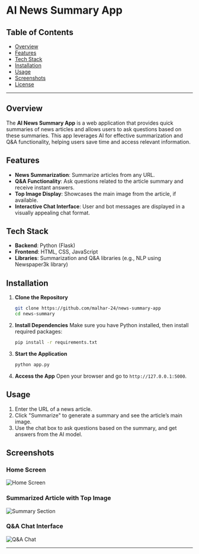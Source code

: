 # AI News Summary App

## Table of Contents
- [Overview](#overview)
- [Features](#features)
- [Tech Stack](#tech-stack)
- [Installation](#installation)
- [Usage](#usage)
- [Screenshots](#screenshots)
- [License](#license)

---

## Overview

The **AI News Summary App** is a web application that provides quick summaries of news articles and allows users to ask questions based on these summaries. This app leverages AI for effective summarization and Q&A functionality, helping users save time and access relevant information.

## Features

- **News Summarization**: Summarize articles from any URL.
- **Q&A Functionality**: Ask questions related to the article summary and receive instant answers.
- **Top Image Display**: Showcases the main image from the article, if available.
- **Interactive Chat Interface**: User and bot messages are displayed in a visually appealing chat format.

## Tech Stack

- **Backend**: Python (Flask)
- **Frontend**: HTML, CSS, JavaScript
- **Libraries**: Summarization and Q&A libraries (e.g., NLP using Newspaper3k library)

## Installation

1. **Clone the Repository**
   ```bash
   git clone https://github.com/malhar-24/news-summary-app
   cd news-summary
   ```

2. **Install Dependencies**
   Make sure you have Python installed, then install required packages:
   ```bash
   pip install -r requirements.txt
   ```

3. **Start the Application**
   ```bash
   python app.py
   ```

4. **Access the App**
   Open your browser and go to `http://127.0.0.1:5000`.

## Usage

1. Enter the URL of a news article.
2. Click "Summarize" to generate a summary and see the article’s main image.
3. Use the chat box to ask questions based on the summary, and get answers from the AI model.

## Screenshots

### Home Screen
![Home Screen](images/home_screen.png)

### Summarized Article with Top Image
![Summary Section](images/summary_section.png)

### Q&A Chat Interface
![Q&A Chat](images/chat_interface.png)

---
